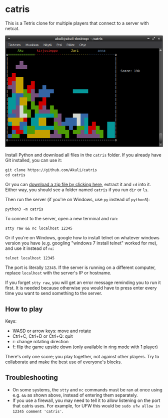 # catris

This is a Tetris clone for multiple players that connect to a server with netcat.

![Screenshot](screenshot.png)

Install Python and download all files in the `catris` folder.
If you already have Git installed, you can use it:

```
git clone https://github.com/Akuli/catris
cd catris
```

Or you can [download a zip file by clicking here](https://github.com/Akuli/catris/archive/refs/heads/main.zip),
extract it and `cd` into it.
Either way, you should see a folder named `catris` if you run `dir` or `ls`.

Then run the server (if you're on Windows, use `py` instead of `python3`):

```
python3 -m catris
```

To connect to the server, open a new terminal and run:

```
stty raw && nc localhost 12345
```

Or if you're on Windows, google how to install telnet on whatever windows version you have
(e.g. googling "windows 7 install telnet" worked for me),
and use it instead of `nc`:

```
telnet localhost 12345
```

The port is literally `12345`.
If the server is running on a different computer,
replace `localhost` with the server's IP or hostname.

If you forget `stty raw`, you will get an error message reminding you to run it first.
It is needed because otherwise you would have to press enter every time
you want to send something to the server.


## How to play

Keys:
- WASD or arrow keys: move and rotate
- Ctrl+C, Ctrl+D or Ctrl+Q: quit
- r: change rotating direction
- f: flip the game upside down (only available in ring mode with 1 player)

There's only one score; you play together, not against other players.
Try to collaborate and make the best use of everyone's blocks.


## Troubleshooting

- On some systems, the `stty` and `nc` commands must be ran at once using e.g. `&&` as shown above,
    instead of entering them separately.
- If you use a firewall, you may need to tell it to allow listening on
    the port that catris uses.
    For example, for UFW this would be `sudo ufw allow in 12345 comment 'catris'`.
